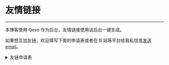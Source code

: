 # 友情链接

<div id="qexo-friends"></div>
<link rel="stylesheet" href="https://blog.yidaozhan.top/cdn/qexo-friends/friends.css"/>
<script src="https://blog.yidaozhan.top/cdn/qexo-friends/friends.js"></script>
<script>loadQexoFriends("qexo-friends", "https://qexo.yidaozhan.top")</script>

---

本博客使用 Qexo 作为后台，友情链接使用该后台一键生成。

如果想互加友链，欢迎填写下面的申请表或者在 B 站等平台给我私信或[发送 email](mailto://yidaozhan_ya@outlook.com)。

<details>
<summary>友链申请表</summary>
<div id="friends-api"></div>
</details>

<script src="https://blog.yidaozhan.top/cdn/qexo-friends/friends-api.js"></script>
<script>qexo_friend_api("friends-api","https://qexo.yidaozhan.top");</script>
